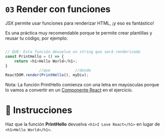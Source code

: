 # `03` Render con funciones

JSX permite usar funciones para renderizar HTML, ¡y eso es fantástico!

Es una práctica muy recomendable porque te permite crear plantillas y reusar tu código, por ejemplo:

```js

// QUE: Esta función devuelve un string que será renderizado 
const PrintHello = () => {
    return <h1>Hello World</h1>;
}
               //que           //donde
ReactDOM.render(PrintHello(), myDiv);
```

Nota: La función PrintHello comienza con una letra en mayúsculas porque lo vamos a convertir en un [Componente React](https://reactjs.org/docs/react-component.html) en el ejercicio.

# :speech_balloon: Instrucciones

Haz que la función __PrintHello__ devuelva `<h1>I Love React</h1>` en lugar de `<h1>Hello World</h1>`.
